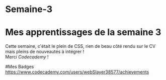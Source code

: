 # Semaine-3

# Mes apprentissages de la semaine 3
Cette semaine, c'était le plein de CSS, rien de beau côté rendu sur le CV mais pleins de nouveautés à intégrer !  
Merci _Codecademy_ !

#Mes Badges
https://www.codecademy.com/users/webSlayer38577/achievements